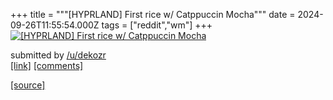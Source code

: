 +++
title = """[HYPRLAND] First rice w/ Catppuccin Mocha"""
date = 2024-09-26T11:55:54.000Z
tags = ["reddit","wm"]
+++
[![[HYPRLAND] First rice w/ Catppuccin Mocha](https://b.thumbs.redditmedia.com/wiLS7i3fXBV8q0cmANyyr9vFFShV95exvC7KYVN4gCc.jpg "[HYPRLAND] First rice w/ Catppuccin Mocha")](https://www.reddit.com/r/unixporn/comments/1fpucvv/hyprland_first_rice_w_catppuccin_mocha/)

submitted by [/u/dekozr](https://www.reddit.com/user/dekozr)  
[\[link\]](https://www.reddit.com/gallery/1fpucvv) [\[comments\]](https://www.reddit.com/r/unixporn/comments/1fpucvv/hyprland_first_rice_w_catppuccin_mocha/)

[[source]](https://www.reddit.com/r/unixporn/comments/1fpucvv/hyprland_first_rice_w_catppuccin_mocha/)
